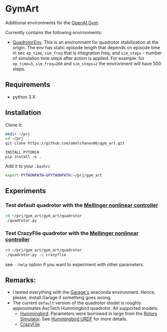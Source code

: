 # GymArt

Additional environments for the [OpenAI Gym](https://gym.openai.com/).

Currently contains the following environments:
- [QuadrotorEnv](https://github.com/amolchanov86/gym_art/blob/master/gym_art/quadrotor/quadrotor.py). 
  This is an environment for quadrotor stabilization at the origin. The env has static episode length that depends on episode time in sec `ep_time`, `sim_freq` that is integration freq, and `sim_steps` - number of simulation time steps after action is applied. For example: for `ep_time=5`, `sim_freq=200` and `sim_steps=2` the environment will have 500 steps.

## Requirements
- python 3.X

## Installation
Clone it:
```sh
mkdir ~/prj
cd ~/prj
git clone https://github.com/amolchanov86/gym_art.git
```

```
INSTALL PYTORCH
pip install -e .

```

Add it to your `.bashrc`
```sh
export PYTHONPATH=$PYTHONPATH:~/prj/gym_art
```
## Experiments

### Test default quadrotor with the [Mellinger nonlinear controller](http://www-personal.acfr.usyd.edu.au/spns/cdm/papers/Mellinger.pdf)
```sh
cd ~/prj/gym_art/gym_art/quadrotor
./quadrotor.py
```

### Test CrazyFlie quadrotor with the [Mellinger nonlinear controller](http://www-personal.acfr.usyd.edu.au/spns/cdm/papers/Mellinger.pdf)
```sh
cd ~/prj/gym_art/gym_art/quadrotor
./quadrotor.py -q crazyflie
```
see `--help` option if you want to experiment with other parameters.

## Remarks:
- I tested everything with the [Garage's](https://github.com/rlworkgroup/garage/) anaconda environment. Hence, please, install Garage if something goes wrong.
- The current `default` version of the quadrotor model is roughly approximates AscTech Hummingbird quadrotor.
All supported models:
  - [Hummingbird](http://www.asctec.de/en/uav-uas-drones-rpas-roav/asctec-hummingbird/). Parameters were borrowed in large from the [Rotors Simulator](https://github.com/ethz-asl/rotors_simulator). See [Hummingbird URDF](https://github.com/ethz-asl/rotors_simulator/blob/master/rotors_description/urdf/hummingbird.xacro) for more details.
  - [CrazyFlie](http://mikehamer.info/assets/papers/Crazyflie%20Modelling.pdf)


